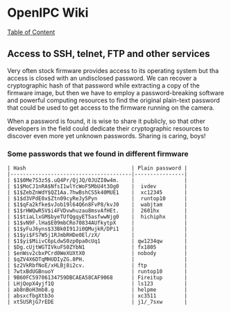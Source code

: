 # OpenIPC Wiki
[Table of Content](../index.md)

Access to SSH, telnet, FTP and other services
---------------------------------------------

Very often stock firmware provides access to its operating system but tha access is closed with an undisclosed password.
We can recover a cryptographic hash of that password while extracting a copy of the firmware image, but then we have to
employ a password-breaking software and powerful computing resources to find the original plain-text password that could 
be used to get access to the firmware running on the camera.

When a password is found, it is wise to share it publicly, so that other developers in the field could dedicate their
cryptographic resources to discover even more yet unknown passwords. Sharing is caring, boys!

### Some passwords that we found in different firmware
```
| Hash                                  | Plain password |
|---------------------------------------|----------------|
| $1$0Me7S3z5$.uQ4Pr/QjJQ/0JUZI0w4m.    |                |
| $1$MoCJ1nRA$NfsI1wlYcWoF5MbU4t3Og0    |  ivdev         |
| $1$ZebZnWdY$QZ1Aa.7hwBshCS5k40MUE1    |  xc12345       |
| $1$d3VPdE0x$Ztn09cyReJy5Pyn           |  runtop10      |
| $1$qFa2kfke$vJob19l64Q6n8FvP8/kvJ0    |  wabjtam       |
| $1$rHWQwR5V$i4FVDvwhuzau8msvAfHEt.    |  2601hx        |
| $1$tiaLlxGM$byeTUfQgqyET5asfwwNjg0    |  hichiphx      |
| $1$vN9F.lHa$E09mbCRo70834AUfkytpX     |                |
| $1$yFuJ6yns$33Bk0I91Ji0QMujkR/DPi1    |                |
| $1$yi$FS7W5j1RJmbRHDe0El/zX/          |                |
| $1$yi$MiivC6pLdwS0zp0pa0cUq1          | qw1234qw       |
| $Dg.cUjtWGTIVkuFS0ZYbN1               | fx1805         |
| $enWsv2cbxPCrd0WeXUXtX0               | nobody         |
| $qZV4X6DTqMHUDIyZG.8PH.               |                |
| $z2VkRbfNoE/xHLBj8i2cv.               | ftp            |
| 7wtxBdUGBnuoY                         | runtop10       |
| 9B60FC59706134759DBCAEA58CAF9068      | Fireitup       |
| LHjQopX4yjf1Q                         | ls123          |
| ab8nBoH3mb8.g                         | helpme         |
| absxcfbgXtb3o                         | xc3511         |
| xt5USRjG7rEDE                         | j1/_7sxw       |
```
